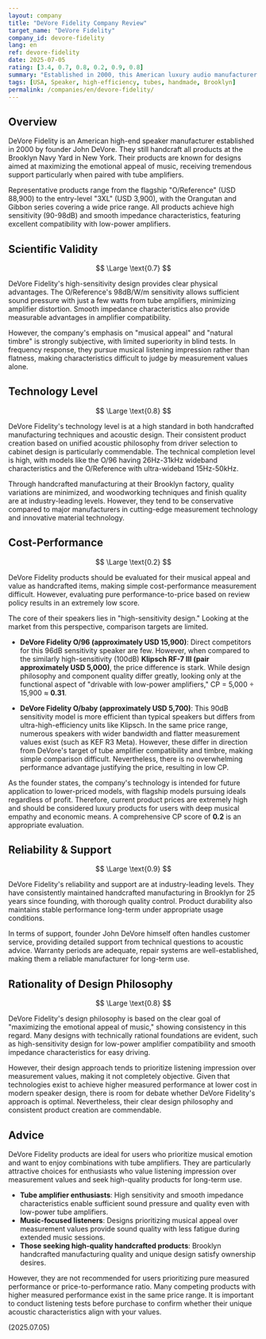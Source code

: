 ```yaml
---
layout: company
title: "DeVore Fidelity Company Review"
target_name: "DeVore Fidelity"
company_id: devore-fidelity
lang: en
ref: devore-fidelity
date: 2025-07-05
rating: [3.4, 0.7, 0.8, 0.2, 0.9, 0.8]
summary: "Established in 2000, this American luxury audio manufacturer continues to handcraft speakers in Brooklyn. Their design based on founder John DeVore's musical sensibilities receives high praise particularly when paired with tube amplifiers. While technical perfection is high and reliability excellent, prices are extremely high, and pure measured performance alone may be inferior to competing products in the same price range. They are an attractive choice for users who value love of music."
tags: [USA, Speaker, high-efficiency, tubes, handmade, Brooklyn]
permalink: /companies/en/devore-fidelity/
---
```


## Overview

DeVore Fidelity is an American high-end speaker manufacturer established in 2000 by founder John DeVore. They still handcraft all products at the Brooklyn Navy Yard in New York. Their products are known for designs aimed at maximizing the emotional appeal of music, receiving tremendous support particularly when paired with tube amplifiers.

Representative products range from the flagship "O/Reference" (USD 88,900) to the entry-level "3XL" (USD 3,900), with the Orangutan and Gibbon series covering a wide price range. All products achieve high sensitivity (90-98dB) and smooth impedance characteristics, featuring excellent compatibility with low-power amplifiers.

## Scientific Validity

$$ \Large \text{0.7} $$

DeVore Fidelity's high-sensitivity design provides clear physical advantages. The O/Reference's 98dB/W/m sensitivity allows sufficient sound pressure with just a few watts from tube amplifiers, minimizing amplifier distortion. Smooth impedance characteristics also provide measurable advantages in amplifier compatibility.

However, the company's emphasis on "musical appeal" and "natural timbre" is strongly subjective, with limited superiority in blind tests. In frequency response, they pursue musical listening impression rather than flatness, making characteristics difficult to judge by measurement values alone.

## Technology Level

$$ \Large \text{0.8} $$

DeVore Fidelity's technology level is at a high standard in both handcrafted manufacturing techniques and acoustic design. Their consistent product creation based on unified acoustic philosophy from driver selection to cabinet design is particularly commendable. The technical completion level is high, with models like the O/96 having 26Hz-31kHz wideband characteristics and the O/Reference with ultra-wideband 15Hz-50kHz.

Through handcrafted manufacturing at their Brooklyn factory, quality variations are minimized, and woodworking techniques and finish quality are at industry-leading levels. However, they tend to be conservative compared to major manufacturers in cutting-edge measurement technology and innovative material technology.

## Cost-Performance

$$ \Large \text{0.2} $$

DeVore Fidelity products should be evaluated for their musical appeal and value as handcrafted items, making simple cost-performance measurement difficult. However, evaluating pure performance-to-price based on review policy results in an extremely low score.

The core of their speakers lies in "high-sensitivity design." Looking at the market from this perspective, comparison targets are limited.

- **DeVore Fidelity O/96 (approximately USD 15,900)**: Direct competitors for this 96dB sensitivity speaker are few. However, when compared to the similarly high-sensitivity (100dB) **Klipsch RF-7 III (pair approximately USD 5,000)**, the price difference is stark. While design philosophy and component quality differ greatly, looking only at the functional aspect of "drivable with low-power amplifiers," CP = 5,000 ÷ 15,900 ≈ **0.31**.

- **DeVore Fidelity O/baby (approximately USD 5,700)**: This 90dB sensitivity model is more efficient than typical speakers but differs from ultra-high-efficiency units like Klipsch. In the same price range, numerous speakers with wider bandwidth and flatter measurement values exist (such as KEF R3 Meta). However, these differ in direction from DeVore's target of tube amplifier compatibility and timbre, making simple comparison difficult. Nevertheless, there is no overwhelming performance advantage justifying the price, resulting in low CP.

As the founder states, the company's technology is intended for future application to lower-priced models, with flagship models pursuing ideals regardless of profit. Therefore, current product prices are extremely high and should be considered luxury products for users with deep musical empathy and economic means. A comprehensive CP score of **0.2** is an appropriate evaluation.

## Reliability & Support

$$ \Large \text{0.9} $$

DeVore Fidelity's reliability and support are at industry-leading levels. They have consistently maintained handcrafted manufacturing in Brooklyn for 25 years since founding, with thorough quality control. Product durability also maintains stable performance long-term under appropriate usage conditions.

In terms of support, founder John DeVore himself often handles customer service, providing detailed support from technical questions to acoustic advice. Warranty periods are adequate, repair systems are well-established, making them a reliable manufacturer for long-term use.

## Rationality of Design Philosophy

$$ \Large \text{0.8} $$

DeVore Fidelity's design philosophy is based on the clear goal of "maximizing the emotional appeal of music," showing consistency in this regard. Many designs with technically rational foundations are evident, such as high-sensitivity design for low-power amplifier compatibility and smooth impedance characteristics for easy driving.

However, their design approach tends to prioritize listening impression over measurement values, making it not completely objective. Given that technologies exist to achieve higher measured performance at lower cost in modern speaker design, there is room for debate whether DeVore Fidelity's approach is optimal. Nevertheless, their clear design philosophy and consistent product creation are commendable.

## Advice

DeVore Fidelity products are ideal for users who prioritize musical emotion and want to enjoy combinations with tube amplifiers. They are particularly attractive choices for enthusiasts who value listening impression over measurement values and seek high-quality products for long-term use.

- **Tube amplifier enthusiasts**: High sensitivity and smooth impedance characteristics enable sufficient sound pressure and quality even with low-power tube amplifiers.
- **Music-focused listeners**: Designs prioritizing musical appeal over measurement values provide sound quality with less fatigue during extended music sessions.
- **Those seeking high-quality handcrafted products**: Brooklyn handcrafted manufacturing quality and unique design satisfy ownership desires.

However, they are not recommended for users prioritizing pure measured performance or price-to-performance ratio. Many competing products with higher measured performance exist in the same price range. It is important to conduct listening tests before purchase to confirm whether their unique acoustic characteristics align with your values.

(2025.07.05)